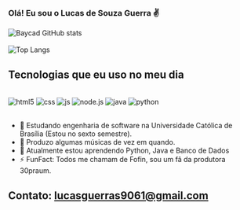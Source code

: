 ### Olá! Eu sou o Lucas de Souza Guerra ✌️

![Baycad GitHub stats](https://github-readme-stats.vercel.app/api?username=Baycad&show_icons=true&theme=tokyonight)
<br><br>
![Top Langs](https://github-readme-stats.vercel.app/api/top-langs/?username=Baycad&hide_progress=true&theme=tokyonight)

## Tecnologias que eu uso no meu dia

<div style="display: inline_block"><br/>
 <img alingn="center" alt="html5" src="https://img.shields.io/badge/HTML5-E34F26?style=for-the-badge&logo=html5&logoColor=white">
 <img alingn="center" alt="css" src="https://img.shields.io/badge/CSS3-1572B6?style=for-the-badge&logo=css3&logoColor=white">
 <img alingn="center" alt="js" src="https://img.shields.io/badge/JavaScript-F7DF1E?style=for-the-badge&logo=javascript&logoColor=black">
 <img alingn="center" alt="node.js" src="https://img.shields.io/badge/Node.js-43853D?style=for-the-badge&logo=node.js&logoColor=white">
 <img alingn="center" alt="java" src="https://img.shields.io/badge/Java-ED8B00?style=for-the-badge&logo=openjdk&logoColor=white">
 <img alingn="center" alt="python" src="https://img.icons8.com/?size=100&id=13441&format=png&color=000000">
</div><br/>

  - 🏫 Estudando engenharia de software na Universidade Católica de Brasília (Estou no sexto semestre).<br/>
  - 🎹 Produzo algumas músicas de vez em quando.<br/>
  - 🧐 Atualmente estou aprendendo Python, Java e Banco de Dados<br/>
  - ⚡ FunFact: Todos me chamam de Fofin, sou um fã da produtora 30praum.<br/>

## Contato: lucasguerras9061@gmail.com<br/>
